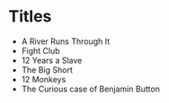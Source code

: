 # Titles

-   A River Runs Through It
-   Fight Club
-   12 Years a Slave
-   The Big Short
-   12 Monkeys
-   The Curious case of Benjamin Button
